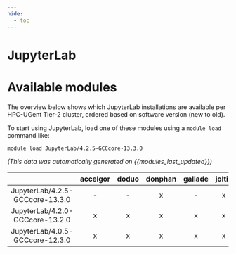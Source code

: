 ```yaml
---
hide:
  - toc
---
```


JupyterLab
==========

# Available modules


The overview below shows which JupyterLab installations are available per HPC-UGent Tier-2 cluster, ordered based on software version (new to old).

To start using JupyterLab, load one of these modules using a `module load` command like:

```shell
module load JupyterLab/4.2.5-GCCcore-13.3.0
```

*(This data was automatically generated on {{modules_last_updated}})*

| |accelgor|doduo|donphan|gallade|joltik|litleo|shinx|
| :---: | :---: | :---: | :---: | :---: | :---: | :---: | :---: |
|JupyterLab/4.2.5-GCCcore-13.3.0|-|-|x|-|x|-|-|
|JupyterLab/4.2.0-GCCcore-13.2.0|x|x|x|x|x|x|x|
|JupyterLab/4.0.5-GCCcore-12.3.0|x|x|x|x|x|x|x|
